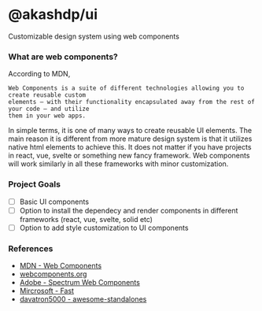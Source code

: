 # @akashdp/ui

Customizable design system using web components

### What are web components?

According to MDN,

```
Web Components is a suite of different technologies allowing you to create reusable custom
elements — with their functionality encapsulated away from the rest of your code — and utilize
them in your web apps.
```

In simple terms, it is one of many ways to create reusable UI elements. The main reason it is different from more mature design system is that it utilizes native html elements to achieve this. It does not matter if you have projects in react, vue, svelte or something new fancy framework. Web components will work similarly in all these frameworks with minor customization.

### Project Goals

- [ ] Basic UI components
- [ ] Option to install the dependecy and render components in different frameworks (react, vue, svelte, solid etc)
- [ ] Option to add style customization to UI components

### References

- [MDN - Web Components](https://developer.mozilla.org/en-US/docs/Web/API/Web_components)
- [webcomponents.org](https://www.webcomponents.org/introduction)
- [Adobe - Spectrum Web Components](https://opensource.adobe.com/spectrum-web-components/registry-conflicts/)
- [Mircrosoft - Fast](https://github.com/microsoft/fast)
- [davatron5000 - awesome-standalones](https://github.com/davatron5000/awesome-standalones)
